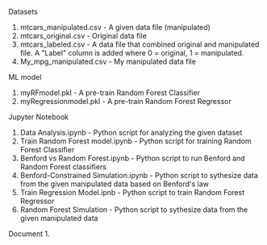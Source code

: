 Datasets
1. mtcars_manipulated.csv  - A given data file (manipulated)
2. mtcars_original.csv - Original data file
3. mtcars_labeled.csv - A data file that combined original and manipulated file. A "Label" column is added where 0 = original, 1 = manipulated.
4. My_mpg_manipulated.csv - My manipulated data file
   

ML model
1. myRFmodel.pkl - A pre-train Random Forest Classifier
2. myRegressionmodel.pkl - A pre-train Random Forest Regressor

Jupyter Notebook
1. Data Analysis.ipynb - Python script for analyzing the given dataset
2. Train Random Forest model.ipynb - Python script for training Random Forest Classifier
3. Benford vs Random Forest.ipynb - Python script to run Benford and Random Forest classifiers
4. Benford-Constrained Simulation.ipynb - Python script to sythesize data from the given manipulated data based on Benford's law
5. Train Regression Model.ipnb - Python script to train Random Forest Regressor
6. Random Forest Simulation - Python script to sythesize data from the given manipulated data

Document
1. 

